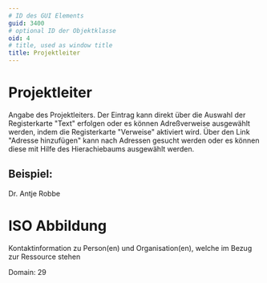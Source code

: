 ```yaml
---
# ID des GUI Elements
guid: 3400
# optional ID der Objektklasse
oid: 4
# title, used as window title
title: Projektleiter
---
```


# Projektleiter

Angabe des Projektleiters. Der Eintrag kann direkt über die Auswahl der Registerkarte "Text" erfolgen oder es können Adreßverweise ausgewählt werden, indem die Registerkarte "Verweise" aktiviert wird. Über den Link "Adresse hinzufügen" kann nach Adressen gesucht werden oder es können diese mit Hilfe des Hierachiebaums ausgewählt werden. 

## Beispiel:

Dr. Antje Robbe

# ISO Abbildung

Kontaktinformation zu Person(en) und Organisation(en), welche im Bezug zur Ressource stehen

Domain: 29
